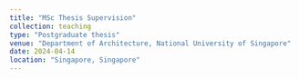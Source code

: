 ```yaml
---
title: "MSc Thesis Supervision"
collection: teaching
type: "Postgraduate thesis"
venue: "Department of Architecture, National University of Singapore"
date: 2024-04-14
location: "Singapore, Singapore"
---
```

